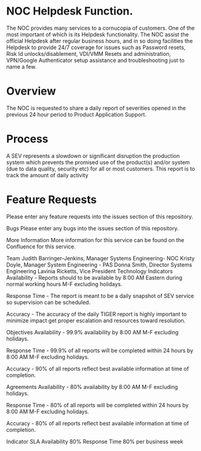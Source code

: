 # NOC Helpdesk Function.
The NOC provides many services to a cornucopia of customers. One of the most important of which is its Helpdesk functionality. The NOC assist the official Helpdesk after regular business hours, and in so doing facilities the Helpdesk to provide 24/7 coverage for issues such as Password resets, Risk Id unlocks/disablement, VDI/VMM Resets and administration, VPN/Google Authenticator setup assistance and troubleshooting just to name a few.

# Overview
The NOC is requested to share a daily report of severities opened in the previous 24 hour period to Product Application Support.

# Process
A SEV represents a slowdown or significant disruption the production system which prevents the promised use of the product(s) and/or system (due to data quality, security etc) for all or most customers. This report is to track the amount of daily activity

# Feature Requests
Please enter any feature requests into the issues section of this repository.

Bugs
Please enter any bugs into the issues section of this repository.

More Information
More information for this service can be found on the Confluence for this service.

Team
Judith Barringer-Jenkins, Manager Systems Engineering- NOC
Kristy Doyle, Manager System Engineering - PAS
Donna Smith, Director Systems Engineering
Lavinia Ricketts, Vice President Technology
Indicators
Availability - Reports should to be available by 8:00 AM Eastern during normal working hours M-F excluding holidays.

Response Time - The report is meant to be a daily snapshot of SEV service so supervision can be scheduled.

Accuracy - The accuracy of the daily TIGER report is highly important to minimize impact get proper escalation and resources toward resolution.

Objectives
Availability - 99.9% availability by 8:00 AM M-F excluding holidays.

Response Time - 99.9% of all reports will be completed within 24 hours by 8:00 AM M-F excluding holidays.

Accuracy - 90% of all reports reflect best available information at time of completion.

Agreements
Availability - 80% availability by 8:00 AM M-F excluding holidays.

Response Time - 80% of all reports will be completed within 24 hours by 8:00 AM M-F excluding holidays.

Accuracy - 80% of all reports reflect best available information at time of completion.

Indicator	SLA
Availability	80%
Response Time	80% per business week

